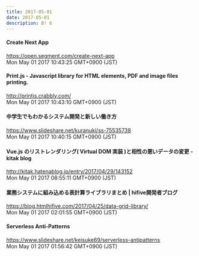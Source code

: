 ```yaml
---
title: 2017-05-01
date: 2017-05-01
description: B! 6
---
```


#### Create Next App
https://open.segment.com/create-next-app<br>
Mon May 01 2017 10:43:25 GMT+0900 (JST)<br>


#### Print.js - Javascript library for HTML elements, PDF and image files printing.
http://printjs.crabbly.com/<br>
Mon May 01 2017 10:43:10 GMT+0900 (JST)<br>


#### 中学生でもわかるシステム開発と新しい働き方
https://www.slideshare.net/kuranuki/ss-75535738<br>
Mon May 01 2017 10:40:15 GMT+0900 (JST)<br>


#### Vue.js のリストレンダリング( Virtual DOM 実装 )と相性の悪いデータの変更 - kitak blog
http://kitak.hatenablog.jp/entry/2017/04/29/143152<br>
Mon May 01 2017 08:55:11 GMT+0900 (JST)<br>


#### 業務システムに組み込める表計算ライブラリまとめ | hifive開発者ブログ
https://blog.htmlhifive.com/2017/04/25/data-grid-library/<br>
Mon May 01 2017 02:01:55 GMT+0900 (JST)<br>


#### Serverless Anti-Patterns
https://www.slideshare.net/keisuke69/serverless-antipatterns<br>
Mon May 01 2017 01:56:42 GMT+0900 (JST)<br>


